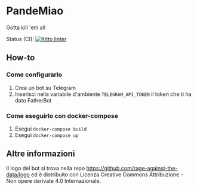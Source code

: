 # PandeMiao
Gotta kill 'em all

Status (CI): 
[![Kitto linter](https://github.com/rage-against-the-data/PandeMiao/workflows/kitto_linter/badge.svg)](https://github.com/rage-against-the-data/PandeMiao/actions?workflow=kitto_linter)
## How-to
### Come configurarlo
1. Crea un bot su Telegram
2. Inserisci nella variabile d'ambiente `TELEGRAM_API_TOKEN` il token che ti ha dato FatherBot

### Come eseguirlo con docker-compose
1. Esegui `docker-compose build`
2. Esegui `docker-compose up`

## Altre informazioni
Il logo del bot si trova nella repo https://github.com/rage-against-the-data/logo ed è distribuito con Licenza Creative Commons Attribuzione - Non opere derivate 4.0 Internazionale.
